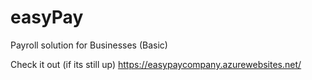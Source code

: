 # easyPay
Payroll solution for Businesses (Basic)

Check it out (if its still up) https://easypaycompany.azurewebsites.net/
